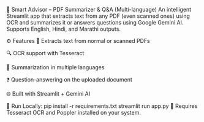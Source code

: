🧠 Smart Advisor – PDF Summarizer & Q&A (Multi-language)
An intelligent Streamlit app that extracts text from any PDF (even scanned ones) using OCR and summarizes it or answers questions using Google Gemini AI. Supports English, Hindi, and Marathi outputs.

⚙️ Features
📄 Extracts text from normal or scanned PDFs

🔍 OCR support with Tesseract

📝 Summarization in multiple languages

❓ Question-answering on the uploaded document

🌐 Built with Streamlit + Gemini AI

🚀 Run Locally:
pip install -r requirements.txt
streamlit run app.py
🧩 Requires Tesseract OCR and Poppler installed on your system.

